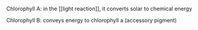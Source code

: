Chlorophyll A: in the [[light reaction]], it converts solar to chemical energy

Chlorophyll B: conveys energy to chlorophyll a (accessory pigment)